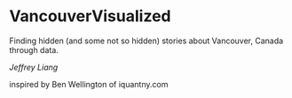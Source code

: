 # VancouverVisualized


Finding hidden (and some not so hidden) stories about Vancouver, Canada through data.

*Jeffrey Liang*

inspired by Ben Wellington of iquantny.com
